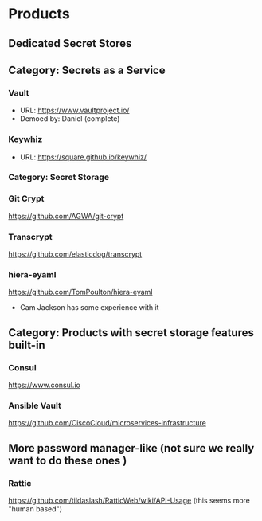 # Products

## Dedicated Secret Stores

## Category: Secrets as a Service ##

### Vault ###
- URL: https://www.vaultproject.io/
- Demoed by: Daniel (complete)

### Keywhiz
- URL: https://square.github.io/keywhiz/

### Category: Secret Storage ###
### Git Crypt
https://github.com/AGWA/git-crypt

### Transcrypt
https://github.com/elasticdog/transcrypt

### hiera-eyaml
https://github.com/TomPoulton/hiera-eyaml
- Cam Jackson has some experience with it

## Category: Products with secret storage features built-in ##

### Consul
https://www.consul.io

### Ansible Vault
https://github.com/CiscoCloud/microservices-infrastructure

## More password manager-like (not sure we really want to do these ones ) ##
### Rattic
https://github.com/tildaslash/RatticWeb/wiki/API-Usage (this seems more "human based")
